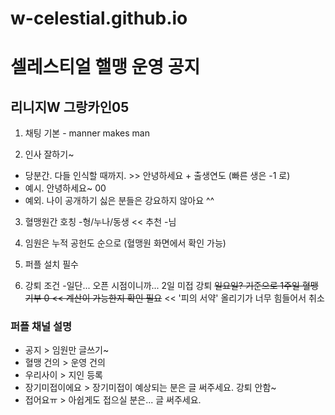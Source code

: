 # w-celestial.github.io

셀레스티얼 핼맹 운영 공지
=============

리니지W 그랑카인05
-------------

1. 채팅 기본 - manner makes man

2. 인사 잘하기~
- 당분간. 다들 인식할 때까지. >> 안녕하세요 + 출생연도 (빠른 생은 -1 로)
- 예시. 안녕하세요~ 00
- 예외. 나이 공개하기 싫은 분들은 강요하지 않아요 ^^

3. 혈맹원간 호칭
-형/누나/동생 << 추천
-님

4. 임원은 누적 공헌도 순으로 (혈맹원 화면에서 확인 가능)

5. 퍼플 설치 필수

6. 강퇴 조건
-일단... 오픈 시점이니까... 2일 미접 강퇴
~~일요일? 기준으로 1주일 혈맹 기부 0 << 계산이 가능한지 확인 필요~~ << '피의 서약' 올리기가 너무 힘들어서 취소

### 퍼플 채널 설명
- 공지 > 임원만 글쓰기~
- 혈맹 건의 > 운영 건의
- 우리사이 > 지인 등록
- 장기미접이에요 > 장기미접이 예상되는 분은 글 써주세요. 강퇴 안함~
- 접어요ㅠ > 아쉽게도 접으실 분은... 글 써주세요.
